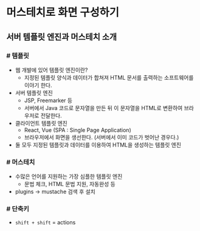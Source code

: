 # 머스테치로 화면 구성하기

## 서버 템플릿 엔진과 머스테치 소개

### # 템플릿

- 웹 개발에 있어 템플릿 엔진이란?
  - 지정된 템플릿 양식과 데이터가 합쳐져 HTML 문서를 출력하는 소프트웨어를 이야기 한다.
- 서버 템플릿 엔진
  - JSP, Freemarker 등
  - 서버에서 Java 코드로 문자열을 만든 뒤 이 문자열을 HTML로 변환하여 브라우저로 전달한다.
- 클라이언트 템플릿 엔진
  - React, Vue (SPA : Single Page Application)
  - 브라우저에서 화면을 생선한다. (서버에서 이미 코드가 벗어난 경우다.)
- 둘 모두 지정된 템플릿과 데이터를 이용하여 HTML을 생성하는 템플릿 엔진

### # 머스테치

- 수많은 언어를 지원하는 가장 심플한 템플릿 엔진
  - 문법 체크, HTML 문법 지원, 자동완성 등
- plugins -> mustache 검색 후 설치

### # 단축키

- `shift + shift` = actions
